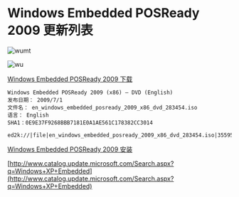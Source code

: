 # Windows Embedded POSReady 2009 更新列表

![wumt](https://i.imgur.com/gzUGZwl.png)

![wu](https://i.imgur.com/olPQFBJ.png)

[Windows Embedded POSReady 2009 下载](http://msdn.microsoft.com/zh-cn/subscriptions/downloads/?FileId=39499)

```
Windows Embedded POSReady 2009 (x86) – DVD (English)
发布日期： 2009/7/1
文件名： en_windows_embedded_posready_2009_x86_dvd_283454.iso
语言： English
SHA1：0E9E37F9268BBB7181E0A1AE561C178382CC3014
```

```
ed2k://|file|en_windows_embedded_posready_2009_x86_dvd_283454.iso|3559516160|ECD44F0F55285858517786E48B7BC3E9|/
```

[Windows Embedded POSReady 2009 安装](https://cnnews.info/?p=324)

[http://www.catalog.update.microsoft.com/Search.aspx?q=Windows+XP+Embedded](http://www.catalog.update.microsoft.com/Search.aspx?q=Windows+XP+Embedded)
